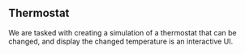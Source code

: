 Thermostat
----------

We are tasked with creating a simulation of a thermostat that can be changed, and display the changed temperature is an interactive UI.
